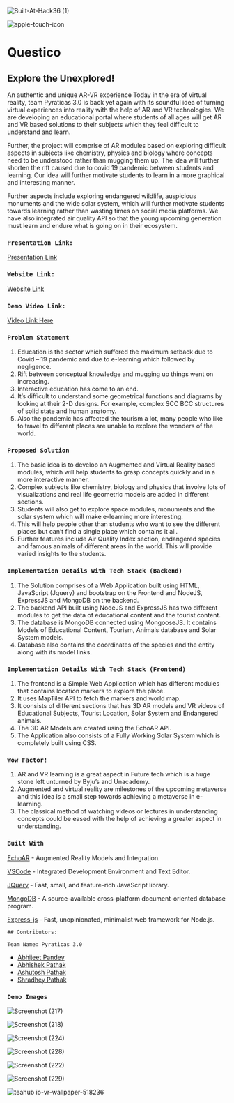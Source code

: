 ![Built-At-Hack36 (1)](https://user-images.githubusercontent.com/58984405/164954782-bd007e78-c29a-4313-aded-2732a74695b6.png)

![apple-touch-icon](https://user-images.githubusercontent.com/58984405/164956202-af2681af-0f82-4f65-ac0d-bdcb33f4618a.png)

# Questico
## Explore the Unexplored!
An authentic and unique AR-VR experience
Today in the era of virtual reality, team Pyraticas 3.0 is back yet again with its soundful idea of turning virtual experiences into reality with the help of AR and VR technologies. We are developing an educational portal where students of all ages will get AR and VR based solutions to their subjects which they feel difficult to understand and learn.

Further, the project will comprise of AR modules based on exploring difficult aspects in subjects like chemistry, physics and biology where concepts need to be understood rather than mugging them up. The idea will further shorten the rift caused due to covid 19 pandemic between students and learning. Our idea will further motivate students to learn in a more graphical and interesting manner. 

Further aspects include exploring endangered wildlife, auspicious monuments and the wide solar system, which will further motivate students towards learning rather than wasting times on social media platforms. We have also integrated air quality API so that the young upcoming generation must learn and endure what is going on in their ecosystem.


### `Presentation Link:`
  <a href="https://docs.google.com/presentation/d/1CBGeY9QumsXg5vOczCc3ZVKTW5gtZpWf/edit?usp=sharing&ouid=108434563994817896026&rtpof=true&sd=true">Presentation Link</a>

### `Website Link:`
  <a href="https://questico.netlify.app/">Website Link</a>
  
### `Demo Video Link:`
  <a href="https://youtu.be/9TtD8YtDsBw">Video Link Here</a>
  
### `Problem Statement`
1. Education is the sector which suffered the maximum setback due to Covid – 19 pandemic and due to e-learning which followed by negligence.
2. Rift between conceptual knowledge and mugging up things went on increasing.
3. Interactive education has come to an end.
4. It’s difficult to understand some geometrical functions and diagrams by looking at their 2-D designs. For example, complex SCC BCC structures of solid state and        human anatomy.
5. Also the pandemic has affected the tourism a lot, many people who like to travel to different places are unable to explore the wonders of the world.


### `Proposed Solution`
1. The basic idea is to develop an Augmented and Virtual Reality based modules, which will help students to grasp concepts quickly and in a more interactive manner.
2. Complex subjects like chemistry, biology and physics that involve lots of visualizations and real life geometric models are added in different sections.
3. Students will also get to explore space modules, monuments and the solar system which will make e-learning more interesting.
4. This will help people other than students who want to see the different places but can’t find a single place which contains it all.
5. Further features include Air Quality Index section, endangered species and famous animals of different areas in the world. This will provide varied insights to the    students.


### `Implementation Details With Tech Stack (Backend)`
1. The Solution comprises of a Web Application built using HTML, JavaScript (Jquery) and bootstrap on the Frontend and NodeJS, ExpressJS and MongoDB on the backend.
2. The backend API built using NodeJS and ExpressJS has two different modules to get the data of educational content and the tourist content.
3. The database is MongoDB connected using MongooseJS. It contains Models of Educational Content, Tourism, Animals database and Solar System models.
4. Database also contains the coordinates of the species and the entity along with its model links.


### `Implementation Details With Tech Stack (Frontend)`
1. The frontend is a Simple Web Application which has different modules that contains location markers to explore the place.
2. It uses MapTiler API to fetch the markers and world map.
3. It consists of different sections that has 3D AR models and VR videos of Educational Subjects, Tourist Location, Solar System and Endangered animals.
4. The 3D AR Models are created using the EchoAR API.
5. The Application also consists of a Fully Working Solar System which is completely built using CSS.


### `Wow Factor!`
1. AR and VR learning is a great aspect in Future tech which is a huge stone left unturned by Byju’s and Unacademy.
2. Augmented and virtual reality are milestones of the upcoming metaverse and this idea is a small step towards achieving a metaverse in e-learning.
3. The classical method of watching videos or lectures in understanding concepts could be eased with the help of achieving a greater aspect in understanding.


### `Built With`

[EchoAR](https://www.echoar.xyz/) - Augmented Reality Models and Integration.

[VSCode](https://code.visualstudio.com/download) - Integrated Development Environment and Text Editor.

[JQuery](https://jquery.com/) - Fast, small, and feature-rich JavaScript library.

[MongoDB](https://www.mongodb.com/) - A source-available cross-platform document-oriented database program.

[Express-js](https://expressjs.com/) - Fast, unopinionated, minimalist web framework for Node.js.


`## Contributors:`

`Team Name: Pyraticas 3.0`

* [Abhijeet Pandey](https://github.com/abhijeetp94)
* [Abhishek Pathak](https://github.com/Abhisek06)
* [Ashutosh Pathak](https://github.com/ashutoshPathakVibhu)
* [Shradhey Pathak](https://github.com/Shradhey1008)

### `Demo Images`

![Screenshot (217)](https://user-images.githubusercontent.com/58984405/164955956-b615e88f-09b9-45f9-afac-2d8608cae1b1.png)

![Screenshot (218)](https://user-images.githubusercontent.com/58984405/164955963-7af3815c-9401-493f-91d0-36629eaff35b.png)

![Screenshot (224)](https://user-images.githubusercontent.com/58984405/164956018-c7fe15b5-97f8-4e21-b521-50e94cfc6195.png)

![Screenshot (228)](https://user-images.githubusercontent.com/58984405/164955995-e319b43f-67ae-4a63-a5d0-5ca7c49ae12b.png)

![Screenshot (222)](https://user-images.githubusercontent.com/58984405/164956003-9c62c6a6-fe75-493a-bde9-151419258791.png)

![Screenshot (229)](https://user-images.githubusercontent.com/58984405/164956051-c93efe44-9834-494a-a45d-cdb942593b54.png)

![teahub io-vr-wallpaper-518236](https://user-images.githubusercontent.com/58984405/164956260-4fb95584-fc1f-45a3-ba9b-c91121eee94e.jpg)

